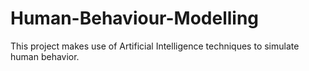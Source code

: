 # Human-Behaviour-Modelling
This project makes use of Artificial Intelligence techniques to simulate human behavior.

